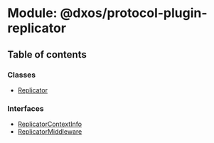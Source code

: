 # Module: @dxos/protocol-plugin-replicator

## Table of contents

### Classes

- [Replicator](../classes/dxos_protocol_plugin_replicator.Replicator.md)

### Interfaces

- [ReplicatorContextInfo](../interfaces/dxos_protocol_plugin_replicator.ReplicatorContextInfo.md)
- [ReplicatorMiddleware](../interfaces/dxos_protocol_plugin_replicator.ReplicatorMiddleware.md)
